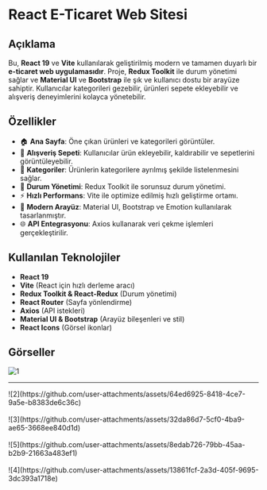 # React E-Ticaret Web Sitesi

## Açıklama

Bu, **React 19** ve **Vite** kullanılarak geliştirilmiş modern ve tamamen duyarlı bir **e-ticaret web uygulamasıdır**. Proje, **Redux Toolkit** ile durum yönetimi sağlar ve **Material UI** ve **Bootstrap** ile şık ve kullanıcı dostu bir arayüze sahiptir. Kullanıcılar kategorileri gezebilir, ürünleri sepete ekleyebilir ve alışveriş deneyimlerini kolayca yönetebilir.

## Özellikler

- 🏠 **Ana Sayfa**: Öne çıkan ürünleri ve kategorileri görüntüler.
- 🛒 **Alışveriş Sepeti**: Kullanıcılar ürün ekleyebilir, kaldırabilir ve sepetlerini görüntüleyebilir.
- 📂 **Kategoriler**: Ürünlerin kategorilere ayrılmış şekilde listelenmesini sağlar.
- 🔄 **Durum Yönetimi**: Redux Toolkit ile sorunsuz durum yönetimi.
- ⚡ **Hızlı Performans**: Vite ile optimize edilmiş hızlı geliştirme ortamı.
- 🎨 **Modern Arayüz**: Material UI, Bootstrap ve Emotion kullanılarak tasarlanmıştır.
- 🌐 **API Entegrasyonu**: Axios kullanarak veri çekme işlemleri gerçekleştirilir.

## Kullanılan Teknolojiler

- **React 19**
- **Vite** (React için hızlı derleme aracı)
- **Redux Toolkit & React-Redux** (Durum yönetimi)
- **React Router** (Sayfa yönlendirme)
- **Axios** (API istekleri)
- **Material UI & Bootstrap** (Arayüz bileşenleri ve stil)
- **React Icons** (Görsel ikonlar)

## Görseller

![1](https://github.com/user-attachments/assets/2ad53c69-26c2-4ef1-8fe0-72d6948dbd6e)
<hr/>
![2](https://github.com/user-attachments/assets/64ed6925-8418-4ce7-9a5e-b8383de6c36c)
<br><br>
![3](https://github.com/user-attachments/assets/32da86d7-5cf0-4ba9-ae65-3668ee840d1d)
<br><br>
![5](https://github.com/user-attachments/assets/8edab726-79bb-45aa-b2b9-21663a483ef1)
<br><br>
![4](https://github.com/user-attachments/assets/13861fcf-2a3d-405f-9695-3dc393a1718e)






